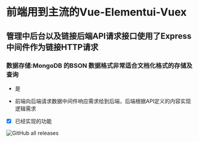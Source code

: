 
# 前端用到主流的Vue-Elementui-Vuex
## 管理中后台以及链接后端API请求接口使用了Express中间件作为链接HTTP请求
### 数据存储:MongoDB 的BSON 数据格式非常适合文档化格式的存储及查询
* 是
- 前端向后端请求数据中间件响应需求给到后端，后端根据API定义的内容实现逻辑需求
- [x] 已经实现的功能


![GitHub all releases](https://img.shields.io/github/downloads/chriszhifeng/git@github.com:Chriszhifeng/admin-home-server.git/total?style=social)